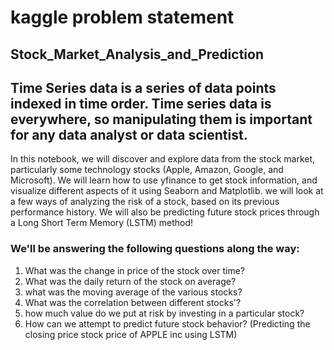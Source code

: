 # kaggle problem statement
## Stock_Market_Analysis_and_Prediction
## Time Series data is a series of data points indexed in time order. Time series data is everywhere, so manipulating them is important for any data analyst or data scientist. 
In this notebook, we will discover and explore data from the stock market, particularly some technology stocks (Apple, Amazon, Google, and Microsoft). We will learn how to use yfinance to get stock information, and visualize different aspects of it using Seaborn and Matplotlib. we will look at a few ways of analyzing the risk of a stock, based on its previous performance history. We will also be predicting future stock prices through a Long Short Term Memory (LSTM) method!
### We'll be answering the following questions along the way:
1.  What was the change in price of the stock over time?
2.  What was the daily return of the stock on average?
3.  what was the moving average of the various stocks?
4.  What was the correlation between different stocks'?
5. how much value do we put at risk by investing in a particular stock?
6. How can we attempt to predict future stock behavior? (Predicting the closing price stock price of APPLE inc using LSTM)
